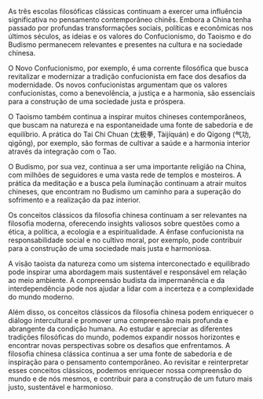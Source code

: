 

As três escolas filosóficas clássicas continuam a exercer uma influência significativa no pensamento contemporâneo chinês. Embora a China tenha passado por profundas transformações sociais, políticas e econômicas nos últimos séculos, as ideias e os valores do Confucionismo, do Taoismo e do Budismo permanecem relevantes e presentes na cultura e na sociedade chinesa.

O Novo Confucionismo, por exemplo, é uma corrente filosófica que busca revitalizar e modernizar a tradição confucionista em face dos desafios da modernidade. Os novos confucionistas argumentam que os valores confucionistas, como a benevolência, a justiça e a harmonia, são essenciais para a construção de uma sociedade justa e próspera.

O Taoismo também continua a inspirar muitos chineses contemporâneos, que buscam na natureza e na espontaneidade uma fonte de sabedoria e de equilíbrio. A prática do Tai Chi Chuan (太极拳, Tàijíquán) e do Qigong (气功, qìgōng), por exemplo, são formas de cultivar a saúde e a harmonia interior através da integração com o Tao.

O Budismo, por sua vez, continua a ser uma importante religião na China, com milhões de seguidores e uma vasta rede de templos e mosteiros. A prática da meditação e a busca pela iluminação continuam a atrair muitos chineses, que encontram no Budismo um caminho para a superação do sofrimento e a realização da paz interior.

Os conceitos clássicos da filosofia chinesa continuam a ser relevantes na filosofia moderna, oferecendo insights valiosos sobre questões como a ética, a política, a ecologia e a espiritualidade. A ênfase confucionista na responsabilidade social e no cultivo moral, por exemplo, pode contribuir para a construção de uma sociedade mais justa e harmoniosa.

A visão taoista da natureza como um sistema interconectado e equilibrado pode inspirar uma abordagem mais sustentável e responsável em relação ao meio ambiente. A compreensão budista da impermanência e da interdependência pode nos ajudar a lidar com a incerteza e a complexidade do mundo moderno.

Além disso, os conceitos clássicos da filosofia chinesa podem enriquecer o diálogo intercultural e promover uma compreensão mais profunda e abrangente da condição humana. Ao estudar e apreciar as diferentes tradições filosóficas do mundo, podemos expandir nossos horizontes e encontrar novas perspectivas sobre os desafios que enfrentamos. A filosofia chinesa clássica continua a ser uma fonte de sabedoria e de inspiração para o pensamento contemporâneo. Ao revisitar e reinterpretar esses conceitos clássicos, podemos enriquecer nossa compreensão do mundo e de nós mesmos, e contribuir para a construção de um futuro mais justo, sustentável e harmonioso.

